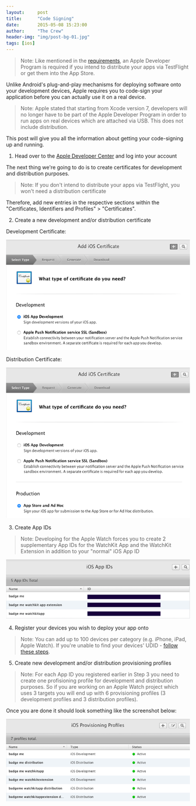 ```yaml
---
layout:     post
title:      "Code Signing"
date:       2015-05-08 15:23:00
author:     "The Crew"
header-img: "img/post-bg-01.jpg"
tags: [ios]
---
```


>Note: Like mentioned in the [requirements](http://ciforios.github.io/2015/04/24/Requirements/), an Apple Developer Program is required if you intend to distribute your apps via TestFlight or get them into the App Store.

Unlike Android's plug-and-play mechanisms for deploying software onto your development devices, Apple requires you to code-sign your application before you can actually use it on a real device.

> Note: Apple stated that starting from Xcode version 7, developers will no longer have to be part of the Apple Developer Program in order to run apps on real devices which are attached via USB. This does not include distribution.

This post will give you all the information about getting your code-signing up and running.

1) Head over to the [Apple Developer Center](https://developer.apple.com/membercenter) and log into your account

The next thing we're going to do is to create certificates for development and distribution purposes.

> Note: If you don't intend to distribute your apps via TestFlight, you won't need a distribution certificate

Therefore, add new entries in the respective sections within the "Certificates, Identifiers and Profiles" > "Certificates".

2) Create a new development and/or distribution certificate

Development Certificate:

![image](/img/development-certificate.png)

Distribution Certificate:

![image](/img/distribution-certificate.png)

3) Create App IDs

> Note: Developing for the Apple Watch forces you to create 2 supplementary App IDs for the WatchKit App and the WatchKit Extension in addition to your "normal" iOS App ID

![image](/img/app-ids.png)

4) Register your devices you wish to deploy your app onto

> Note: You can add up to 100 devices per category (e.g. iPhone, iPad, Apple Watch). If you're unable to find your devices' UDID - [follow these steps](http://whatsmyudid.com).

5) Create new development and/or distribution provisioning profiles

> Note: For each App ID you registered earlier in Step 3 you need to create one profisioning profile for development and distribution purposes. So if you are working on an Apple Watch project which uses 3 targets you will end up with 6 provisioning profiles (3 development profiles and 3 distribution profiles).

Once you are done it should look something like the screenshot below:

![image](/img/provisioning-profiles.png)